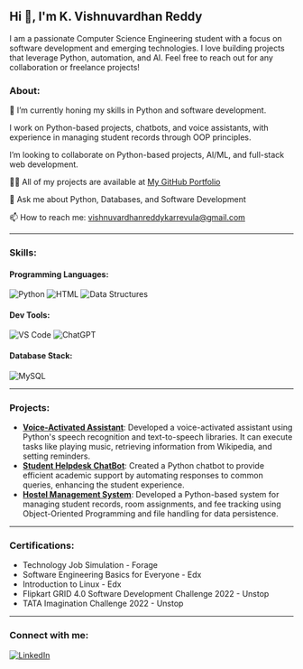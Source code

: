 ## Hi 👋, I'm K. Vishnuvardhan Reddy

I am a passionate Computer Science Engineering student with a focus on software development and emerging technologies. I love building projects that leverage Python, automation, and AI. Feel free to reach out for any collaboration or freelance projects!

### About:
🌱 I’m currently honing my skills in Python and software development.

I work on Python-based projects, chatbots, and voice assistants, with experience in managing student records through OOP principles.

I’m looking to collaborate on Python-based projects, AI/ML, and full-stack web development.

👨‍💻 All of my projects are available at [My GitHub Portfolio](https://github.com/vishnuvardhan-11)

💬 Ask me about Python, Databases, and Software Development

📫 How to reach me: vishnuvardhanreddykarrevula@gmail.com

---

### Skills:
#### **Programming Languages:**
![Python](https://img.shields.io/badge/-Python-blue) ![HTML](https://img.shields.io/badge/-HTML-orange) ![Data Structures](https://img.shields.io/badge/-DSA-brightgreen)

#### **Dev Tools:**
![VS Code](https://img.shields.io/badge/-VS%20Code-blue) ![ChatGPT](https://img.shields.io/badge/-ChatGPT-gray)

#### **Database Stack:**
![MySQL](https://img.shields.io/badge/-MySQL-lightgrey)

---

### Projects:
- **[Voice-Activated Assistant](link-to-project)**: Developed a voice-activated assistant using Python's speech recognition and text-to-speech libraries. It can execute tasks like playing music, retrieving information from Wikipedia, and setting reminders.
- **[Student Helpdesk ChatBot](link-to-project)**: Created a Python chatbot to provide efficient academic support by automating responses to common queries, enhancing the student experience.
- **[Hostel Management System](link-to-project)**: Developed a Python-based system for managing student records, room assignments, and fee tracking using Object-Oriented Programming and file handling for data persistence.

---

### Certifications:
- Technology Job Simulation - Forage
- Software Engineering Basics for Everyone - Edx
- Introduction to Linux - Edx
- Flipkart GRID 4.0 Software Development Challenge 2022 - Unstop
- TATA Imagination Challenge 2022 - Unstop

---

### Connect with me:
[![LinkedIn](https://img.shields.io/badge/-LinkedIn-blue)](www.linkedin.com/in/vishnuvardhanreddykarrevula)
